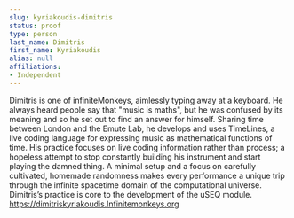 ```yaml
---
slug: kyriakoudis-dimitris
status: proof
type: person
last_name: Dimitris
first_name: Kyriakoudis
alias: null
affiliations:
- Independent
---
```


Dimitris is one of infiniteMonkeys, aimlessly typing away at a keyboard. He
always heard people say that "music is maths", but he was confused by its
meaning and so he set out to find an answer for himself. Sharing time between
London and the Emute Lab, he develops and uses TimeLines, a live coding
language for expressing music as mathematical functions of time. His practice
focuses on live coding information rather than process; a hopeless attempt to stop
constantly building his instrument and start playing the damned thing. A
minimal setup and a focus on carefully cultivated, homemade randomness makes
every performance a unique trip through the infinite spacetime domain of the
computational universe. Dimitris’s practice is core to the development of the
uSEQ module.
https://dimitriskyriakoudis.lnfinitemonkeys.org


